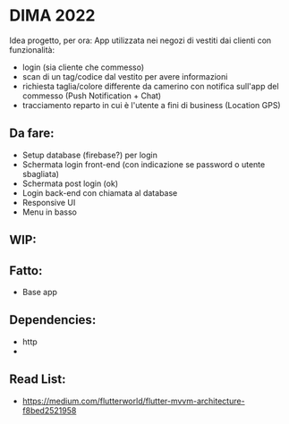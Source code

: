 # DIMA 2022 
Idea progetto, per ora:
App utilizzata nei negozi di vestiti dai clienti con funzionalità: 
- login (sia cliente che commesso)
- scan di un tag/codice dal vestito per avere informazioni
- richiesta taglia/colore differente da camerino con notifica sull'app del commesso (Push Notification + Chat)
- tracciamento reparto in cui è l'utente a fini di business (Location GPS)


## Da fare:
- Setup database (firebase?) per login
- Schermata login front-end (con indicazione se password o utente sbagliata)
- Schermata post login (ok)
- Login back-end con chiamata al database
- Responsive UI
- Menu in basso

## WIP:

## Fatto:
- Base app

## Dependencies:
-  http
-  

## Read List:
-   https://medium.com/flutterworld/flutter-mvvm-architecture-f8bed2521958
